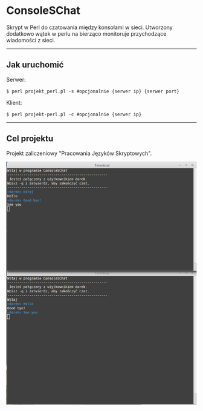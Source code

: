 ﻿ConsoleSChat
===================


Skrypt w Perl do czatowania między konsolami w sieci. Utworzony dodatkowo wątek w perlu na bierząco monitoruje przychodzące wiadomości z sieci.

----------

Jak uruchomić
-------------

Serwer:

    $ perl projekt_perl.pl -s #opcjonalnie {serwer ip} {serwer port}
Klient:

    $ perl projekt-perl.pl -c #opcjonalnie {serwer ip}

----------


Cel projektu
-------------

Projekt zaliczeniowy "Pracowania Języków Skryptowych".


![enter image description here](screen.png)

